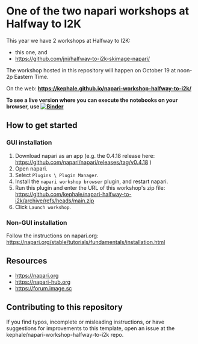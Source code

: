 # One of the two napari workshops at Halfway to I2K

This year we have 2 workshops at Halfway to I2K:

- this one, and
- https://github.com/jni/halfway-to-i2k-skimage-napari/

The workshop hosted in this repository will happen on October 19 at noon-2p Eastern Time.

On the web: **https://kephale.github.io/napari-workshop-halfway-to-i2k/**

**To see a live version where you can execute the notebooks on your browser, use [![Binder](https://mybinder.org/badge_logo.svg)](https://mybinder.org/v2/gh/kephale/napari-workshop-halfway-to-i2k/main)** 

## How to get started

### GUI installation

1. Download napari as an app (e.g. the 0.4.18 release here: https://github.com/napari/napari/releases/tag/v0.4.18 )
2. Open napari.
3. Select `Plugins \ Plugin Manager`.
4. Install the `napari workshop browser` plugin, and restart napari.
6. Run this plugin and enter the URL of this workshop's zip file: https://github.com/kephale/napari-halfway-to-i2k/archive/refs/heads/main.zip
7. Click `Launch workshop`.

### Non-GUI installation

Follow the instructions on napari.org: https://napari.org/stable/tutorials/fundamentals/installation.html

## Resources 

- https://napari.org
- https://napari-hub.org
- https://forum.image.sc

## Contributing to this repository

If you find typos, incomplete or misleading instructions, or have suggestions for improvements to this template, open an issue at the kephale/napari-workshop-halfway-to-i2k repo.
